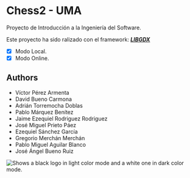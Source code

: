 
# Chess2 - UMA

Proyecto de Introducción a la Ingeniería del Software.

Este proyecto ha sido ralizado con el framework:     [***LIBGDX***](https://libgdx.com/)

- [x]  Modo Local.
- [x]  Modo Online. 

## Authors
-   Víctor Pérez Armenta  			
-   David Bueno Carmona 			
-   Adrián Torremocha Doblas  			
-   Pablo Márquez Benítez  			
-   Jaime Ezequiel Rodriguez Rodriguez 	
-   José Miguel Prieto Páez 			
-   Ezequiel Sánchez García 			
-   Gregorio Merchán Merchán 			
-   Pablo Miguel Aguilar Blanco 	 		
-   José Ángel Bueno Ruiz

<picture>
  <source media="(prefers-color-scheme: dark)" srcset="https://i.imgur.com/ZqeEfQR.png">
  <source media="(prefers-color-scheme: light)" srcset="https://i.imgur.com/fiNfJgw.png">
  <img alt="Shows a black logo in light color mode and a white one in dark color mode." src="https://user-images.githubusercontent.com/25423296/163456779-a8556205-d0a5-45e2-ac17-42d089e3c3f8.png">
</picture>

